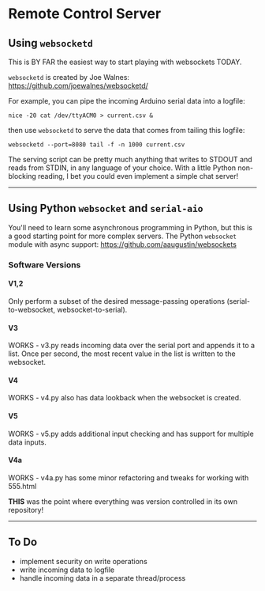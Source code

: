 # Remote Control Server

## Using `websocketd`

This is BY FAR the easiest way to start playing with websockets TODAY.

`websocketd` is created by Joe Walnes: https://github.com/joewalnes/websocketd/

For example, you can pipe the incoming Arduino serial data into a logfile:

`nice -20 cat /dev/ttyACM0 > current.csv &`

then use `websocketd` to serve the data that comes from tailing this logfile:

`websocketd --port=8080 tail -f -n 1000 current.csv`

The serving script can be pretty much anything that writes to STDOUT and reads from STDIN,
in any language of your choice. With a little Python non-blocking reading, I bet you could
even implement a simple chat server!

----

## Using Python `websocket` and `serial-aio`

You'll need to learn some asynchronous programming in Python, but this is a good starting
point for more complex servers.  The Python `websocket` module with async support: https://github.com/aaugustin/websockets

### Software Versions

#### V1,2

Only perform a subset of the desired message-passing operations (serial-to-websocket, websocket-to-serial).

#### V3

WORKS - v3.py reads incoming data over the serial port and appends it to a list.  Once per second, the most recent
value in the list is written to the websocket.

#### V4

WORKS - v4.py also has data lookback when the websocket is created.

#### V5

WORKS - v5.py adds additional input checking and has support for multiple data inputs.

#### V4a

WORKS - v4a.py has some minor refactoring and tweaks for working with 555.html

**THIS** was the point where everything was version controlled in its own repository!

----

## To Do

+ implement security on write operations
+ write incoming data to logfile
+ handle incoming data in a separate thread/process
